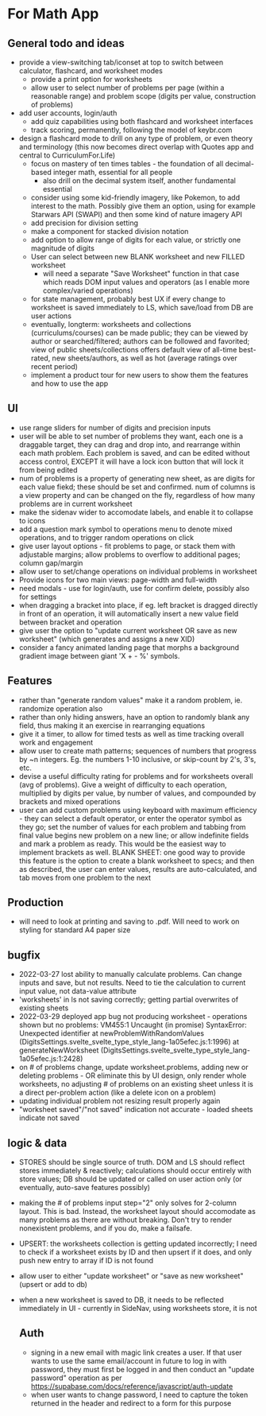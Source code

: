 # For Math App

## General todo and ideas
* provide a view-switching tab/iconset at top to switch between calculator, flashcard, and worksheet modes
  * provide a print option for worksheets
  * allow user to select number of problems per page (within a reasonable range) and problem scope (digits per value, construction of problems)
* add user accounts, login/auth
  * add quiz capabilities using both flashcard and worksheet interfaces
  * track scoring, permanently, following the model of keybr.com
* design a flashcard mode to drill on any type of problem, or even theory and terminology (this now becomes direct overlap with Quotes app and central to CurriculumFor.Life)
  * focus on mastery of ten times tables - the foundation of all decimal-based integer math, essential for all people
    * also drill on the decimal system itself, another fundamental essential
  * consider using some kid-friendly imagery, like Pokemon, to add interest to the math. Possibly give them an option, using for example Starwars API (SWAPI) and then some kind of nature imagery API
  * add precision for division setting 
  * make a component for stacked division notation
  * add option to allow range of digits for each value, or strictly one magnitude of digits
  * User can select between new BLANK worksheet and new FILLED worksheet
    * will need a separate "Save Worksheet" function in that case which reads DOM input values and operators (as I enable more complex/varied operations)
  * for state management, probably best UX if every change to worksheet is saved immediately to LS, which save/load from DB are user actions
  * eventually, longterm: worksheets and collections (curriculums/courses) can be made public; they can be viewed by author or searched/filtered; authors can be followed and favorited; view of public sheets/collections offers default view of all-time best-rated, new sheets/authors, as well as hot (average ratings over recent period)
  * implement a product tour for new users to show them the features and how to use the app

## UI
* use range sliders for number of digits and precision inputs
* user will be able to set number of problems they want, each one is a draggable target, they can drag and drop into, and rearrange within each math problem. Each problem is saved, and can be edited without access control, EXCEPT it will have a lock icon button that will lock it from being edited
* num of problems is a property of generating new sheet, as are digits for each value fiekd; these should be set and confirmed. num of columns is a view property and can be changed on the fly, regardless of how many problems are in current worksheet
* make the sidenav wider to accomodate labels, and enable it to collapse to icons
* add a question mark symbol to operations menu to denote mixed operations, and to trigger random operations on click
* give user layout options - fit problems to page, or stack them with adjustable margins; allow problems to overflow to additional pages; column gap/margin
* allow user to set/change operations on individual problems in worksheet
* Provide icons for two main views: page-width and full-width
* need modals - use for login/auth, use for confirm delete, possibly also for settings
* when dragging a bracket into place, if eg. left bracket is dragged directly in front of an operation, it will automatically insert a new value field between bracket and operation
* give user the option to "update current worksheet OR save as new worksheet" (which generates and assigns a new XID)
* consider a fancy animated landing page that morphs a background gradient image between giant 'X + - %' symbols.

## Features
* rather than "generate random values" make it a random problem, ie. randomize operation also
* rather than only hiding answers, have an option to randomly blank any field, thus making it an exercise in rearranging equations
* give it a timer, to allow for timed tests as well as time tracking overall work and engagement
* allow user to create math patterns; sequences of numbers that progress by ~n integers. Eg. the numbers 1-10 inclusive, or skip-count by 2's, 3's, etc.
* devise a useful difficulty rating for problems and for worksheets overall (avg of problems). Give a weight of difficulty to each operation, multiplied by digits per value, by number of values, and compounded by brackets and mixed operations
* user can add custom problems using keyboard with maximum efficiency - they can select a default operator, or enter the operator symbol as they go; set the number of values for each problem and tabbing from final value begins new problem on a new line; or allow indefinite fields and mark a problem as ready. This would be the easiest way to implement brackets as well. BLANK SHEET: one good way to provide this feature is the option to create a blank worksheet to specs; and then as described, the user can enter values, results are auto-calculated, and tab moves from one problem to the next

## Production
* will need to look at printing and saving to .pdf. Will need to work on styling for standard A4 paper size

## bugfix
* 2022-03-27 lost ability to manually calculate problems. Can change inputs and save, but not results. Need to tie the calculation to current input value, not data-value attribute
* 'worksheets' in ls not saving correctly; getting partial overwrites of existing sheets
* 2022-03-29 deployed app bug not producing worksheet - operations shown but no problems: VM455:1 Uncaught (in promise) SyntaxError: Unexpected identifier
    at newProblemWithRandomValues (DigitsSettings.svelte_svelte_type_style_lang-1a05efec.js:1:1996)
    at generateNewWorksheet (DigitsSettings.svelte_svelte_type_style_lang-1a05efec.js:1:2428)
* on # of problems change, update worksheet.problems, adding new or deleting problems - OR eliminate this by UI design, only render whole worksheets, no adjusting # of problems on an existing sheet unless it is a direct per-problem action (like a delete icon on a problem)
* updating individual problem not resizing result properly again
* "worksheet saved"/"not saved" indication not accurate - loaded sheets indicate not saved

## logic & data
* STORES should be single source of truth. DOM and LS should reflect stores immediately & reactively; calculations should occur entirely with store values; DB should be updated or called on user action only (or eventually, auto-save features possibly)
* making the # of problems input step="2" only solves for 2-column layout. This is bad. Instead, the worksheet layout should accomodate as many problems as there are without breaking. Don't try to render nonexistent problems, and if you do, make a failsafe.
* UPSERT: the worksheets collection is getting updated incorrectly; I need to check if a worksheet exists by ID and then upsert if it does, and only push new entry to array if ID is not found
* allow user to either "update worksheet" or "save as new worksheet" (upsert or add to db)
* when a new worksheet is saved to DB, it needs to be reflected immediately in UI - currently in SideNav, using worksheets store, it is not
  
  ## Auth
  * signing in a new email with magic link creates a user. If that user wants to use the same email/account in future to log in with password, they must first be logged in and then conduct an "update password" operation as per https://supabase.com/docs/reference/javascript/auth-update
  * when user wants to change password, I need to capture the token returned in the header and redirect to a form for this purpose
